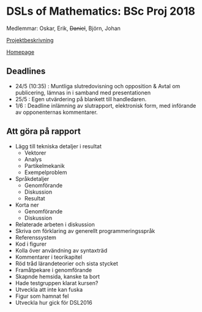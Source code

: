 # DSLs of Mathematics: BSc Proj 2018

Medlemmar: Oskar, Erik, ~~Daniel~~, Björn, Johan

[Projektbeskrivning](DSLsofMath_andra_kurser.md)

[Homepage](https://dslsofmath.github.io/BScProj2018/index.html)


## Deadlines
* 24/5 (10:35) : Muntliga slutredovisning och opposition & Avtal om publicering, lämnas in i samband med presentationen
* 25/5 : Egen utvärdering på blankett till handledaren.
* 1/6 : Deadline inlämning av slutrapport, elektronisk form, med införande av opponenternas kommentarer.

## Att göra på rapport

- Lägg till tekniska detaljer i resultat
  - Vektorer
  - Analys
  - Partikelmekanik
  - Exempelproblem
- Språkdetaljer
  - Genomförande
  - Diskussion
  - Resultat
- Korta ner
  - Genomförande
  - Diskussion
- Relaterade arbeten i diskussion
- Skriva om förklaring av generellt programmeringsspråk
- Referenssystem
- Kod i figurer
- Kolla över användning av syntaxträd
- Kommentarer i teorikapitel
- Röd tråd lärandeteorier och sista stycket
- Framåtpekare i genomförande
- Skapnde hemsida, kanske ta bort
- Hade testgruppen klarat kursen?
- Utveckla att inte kan fuska
- Figur som hamnat fel
- Utveckla hur gick för DSL2016
